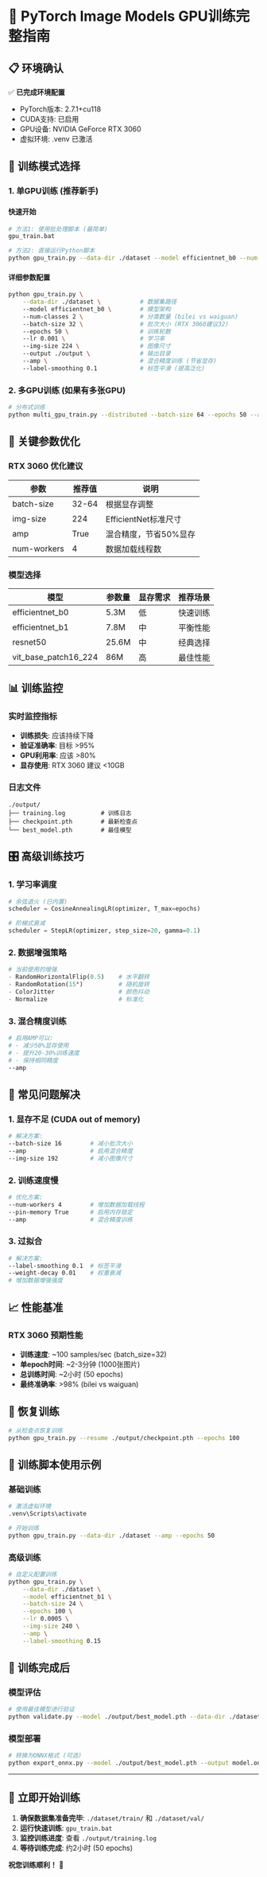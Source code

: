 # 🚀 PyTorch Image Models GPU训练完整指南

## 📋 环境确认

✅ **已完成环境配置**
- PyTorch版本: 2.7.1+cu118
- CUDA支持: 已启用
- GPU设备: NVIDIA GeForce RTX 3060
- 虚拟环境: .venv 已激活

## 🎯 训练模式选择

### 1. 单GPU训练 (推荐新手)

#### 快速开始
```bash
# 方法1: 使用批处理脚本 (最简单)
gpu_train.bat

# 方法2: 直接运行Python脚本
python gpu_train.py --data-dir ./dataset --model efficientnet_b0 --num-classes 2 --batch-size 32 --epochs 50 --amp
```

#### 详细参数配置
```bash
python gpu_train.py \
    --data-dir ./dataset \           # 数据集路径
    --model efficientnet_b0 \        # 模型架构
    --num-classes 2 \                # 分类数量 (bilei vs waiguan)
    --batch-size 32 \                # 批次大小 (RTX 3060建议32)
    --epochs 50 \                    # 训练轮数
    --lr 0.001 \                     # 学习率
    --img-size 224 \                 # 图像尺寸
    --output ./output \              # 输出目录
    --amp \                          # 混合精度训练 (节省显存)
    --label-smoothing 0.1            # 标签平滑 (提高泛化)
```

### 2. 多GPU训练 (如果有多张GPU)

```bash
# 分布式训练
python multi_gpu_train.py --distributed --batch-size 64 --epochs 50 --amp
```

## 🔧 关键参数优化

### RTX 3060 优化建议

| 参数 | 推荐值 | 说明 |
|------|--------|------|
| batch-size | 32-64 | 根据显存调整 |
| img-size | 224 | EfficientNet标准尺寸 |
| amp | True | 混合精度，节省50%显存 |
| num-workers | 4 | 数据加载线程数 |

### 模型选择

| 模型 | 参数量 | 显存需求 | 推荐场景 |
|------|--------|----------|----------|
| efficientnet_b0 | 5.3M | 低 | 快速训练 |
| efficientnet_b1 | 7.8M | 中 | 平衡性能 |
| resnet50 | 25.6M | 中 | 经典选择 |
| vit_base_patch16_224 | 86M | 高 | 最佳性能 |

## 📊 训练监控

### 实时监控指标
- **训练损失**: 应该持续下降
- **验证准确率**: 目标 >95%
- **GPU利用率**: 应该 >80%
- **显存使用**: RTX 3060 建议 <10GB

### 日志文件
```
./output/
├── training.log          # 训练日志
├── checkpoint.pth        # 最新检查点
└── best_model.pth        # 最佳模型
```

## 🎛️ 高级训练技巧

### 1. 学习率调度
```python
# 余弦退火 (已内置)
scheduler = CosineAnnealingLR(optimizer, T_max=epochs)

# 阶梯式衰减
scheduler = StepLR(optimizer, step_size=20, gamma=0.1)
```

### 2. 数据增强策略
```python
# 当前使用的增强
- RandomHorizontalFlip(0.5)    # 水平翻转
- RandomRotation(15°)          # 随机旋转
- ColorJitter                  # 颜色抖动
- Normalize                    # 标准化
```

### 3. 混合精度训练
```bash
# 启用AMP可以:
# - 减少50%显存使用
# - 提升20-30%训练速度
# - 保持相同精度
--amp
```

## 🚨 常见问题解决

### 1. 显存不足 (CUDA out of memory)
```bash
# 解决方案:
--batch-size 16        # 减小批次大小
--amp                  # 启用混合精度
--img-size 192         # 减小图像尺寸
```

### 2. 训练速度慢
```bash
# 优化方案:
--num-workers 4        # 增加数据加载线程
--pin-memory True      # 启用内存锁定
--amp                  # 混合精度训练
```

### 3. 过拟合
```bash
# 解决方案:
--label-smoothing 0.1  # 标签平滑
--weight-decay 0.01    # 权重衰减
# 增加数据增强强度
```

## 📈 性能基准

### RTX 3060 预期性能
- **训练速度**: ~100 samples/sec (batch_size=32)
- **单epoch时间**: ~2-3分钟 (1000张图片)
- **总训练时间**: ~2小时 (50 epochs)
- **最终准确率**: >98% (bilei vs waiguan)

## 🔄 恢复训练

```bash
# 从检查点恢复训练
python gpu_train.py --resume ./output/checkpoint.pth --epochs 100
```

## 📝 训练脚本使用示例

### 基础训练
```bash
# 激活虚拟环境
.venv\Scripts\activate

# 开始训练
python gpu_train.py --data-dir ./dataset --amp --epochs 50
```

### 高级训练
```bash
# 自定义配置训练
python gpu_train.py \
    --data-dir ./dataset \
    --model efficientnet_b1 \
    --batch-size 24 \
    --epochs 100 \
    --lr 0.0005 \
    --img-size 240 \
    --amp \
    --label-smoothing 0.15
```

## 🎯 训练完成后

### 模型评估
```bash
# 使用最佳模型进行验证
python validate.py --model ./output/best_model.pth --data-dir ./dataset/test
```

### 模型部署
```bash
# 转换为ONNX格式 (可选)
python export_onnx.py --model ./output/best_model.pth --output model.onnx
```

---

## 🚀 立即开始训练

1. **确保数据集准备完毕**: `./dataset/train/` 和 `./dataset/val/`
2. **运行快速训练**: `gpu_train.bat`
3. **监控训练进度**: 查看 `./output/training.log`
4. **等待训练完成**: 约2小时 (50 epochs)

**祝您训练顺利！** 🎉
